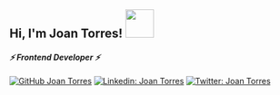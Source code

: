<h2> Hi, I'm Joan Torres! <img src="https://media.giphy.com/media/3bc9YL28QWi3pYzi1p/giphy.gif" width="50"></h2>
<h4><em>⚡ Frontend Developer ⚡</em></h4>

[![GitHub Joan Torres](https://img.shields.io/badge/Platzi-Joan_Torres-lemon?style=flat-square&logo=Platzi&logoColor=lemon&link=)](https://platzi.com/@joantorres/)
[![Linkedin: Joan Torres](https://img.shields.io/badge/Gerardo_Qui%C3%B1onez-blue?style=flat-square&logo=Linkedin&logoColor=white&link=https://www.linkedin.com/in/joan-torres/)](https://www.linkedin.com/in/joan-torres/)
[![Twitter: Joan Torres](https://img.shields.io/twitter/follow/Torres_joan?style=social)](https://twitter.com/Torres_joan)
